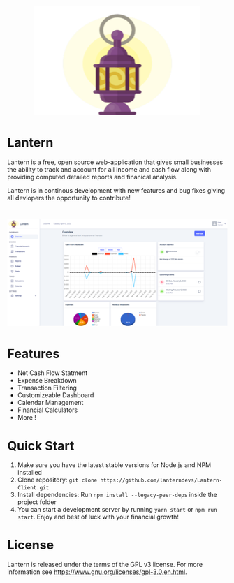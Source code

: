 <div align="center">
    <h1>
        <img src=".github/images/lanternlogo.png" height="250" width="380">
    </h1>
</div>

# Lantern

Lantern is a free, open source web-application that gives small businesses the ability to track and account for all income and cash flow along with providing computed detailed reports and finanical analysis.

Lantern is in continous development with new features and bug fixes giving all devlopers the opportunity to contribute!

<div align="center">
    <h1>
        <img src=".github/images/lanterndashboard.png">
    </h1>
</div>

# Features
<ul>
  <li>Net Cash Flow Statment</li>
  <li>Expense Breakdown</li>
  <li>Transaction Filtering</li>
  <li>Customizeable Dashboard</li>
  <li>Calendar Management</li>
  <li>Financial Calculators</li>
  <li>More !</li>
</ul>  

# Quick Start
<ol>
    <li>Make sure you have the latest stable versions for Node.js and NPM installed</li>
    <li>Clone repository: <code>git clone https://github.com/lanterndevs/Lantern-Client.git</code></li>
    <li>Install dependencies: Run <code>npm install --legacy-peer-deps</code> inside the project folder</li>
    <li>You can start a development server by running <code>yarn start</code> or <code>npm run start</code>. Enjoy and best of luck with your financial growth!</li>
</ol>

# License
Lantern is released under the terms of the GPL v3 license. For more information see https://www.gnu.org/licenses/gpl-3.0.en.html.
